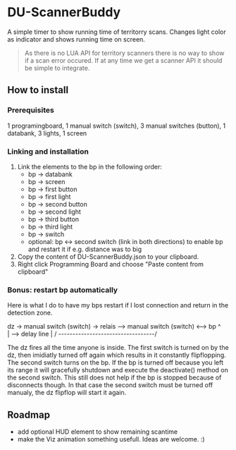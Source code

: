 # DU-ScannerBuddy

A simple timer to show running time of territorry scans. Changes light color as indicator and shows running time on screen. 

> As there is no LUA API for territory scanners there is no way to show if a scan error occured. If at any time we get a scanner API it should be simple to integrate.

## How to install
### Prerequisites
1 programingboard, 1 manual switch (switch), 3 manual switches (button), 1 databank, 3 lights, 1 screen

### Linking and installation
1. Link the elements to the bp in the following order:
   - bp -> databank
   - bp -> screen
   - bp -> first button
   - bp -> first light
   - bp -> second button
   - bp -> second light
   - bp -> third button
   - bp -> third light
   - bp -> switch
   - optional: bp <-> second switch (link in both directions) to enable bp and restart it if e.g. distance was to big
2. Copy the content of DU-ScannerBuddy.json to your clipboard. 
3. Right click Programming Board and choose "Paste content from clipboard"

### Bonus: restart bp automatically
Here is what I do to have my bps restart if I lost connection and return in the detection zone.

dz -> manual switch (switch) -> relais --> manual switch (switch) <--> bp
                 ^                      \
                 |                       \--> delay line
                 |                                  /
                 ----------------------------------/

The dz fires all the time anyone is inside. The first switch is turned on by the dz, then imidiatly turned off again which results in it constantly flipflopping. The second switch turns on the bp. If the bp is turned off because you left its range it will gracefully shutdown and execute the deactivate() method on the second switch.
This still does not help if the bp is stopped because of disconnects though. In that case the second switch must be turned off manualy, the dz flipflop will start it again.

## Roadmap
- add optional HUD element to show remaining scantime
- make the Viz animation something usefull. Ideas are welcome. :)
